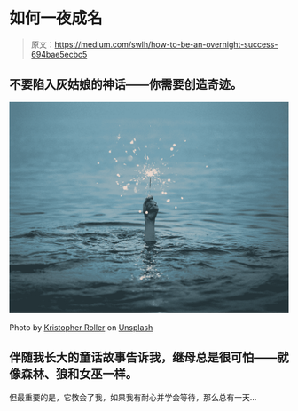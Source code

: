 # 如何一夜成名

> 原文：<https://medium.com/swlh/how-to-be-an-overnight-success-694bae5ecbc5>

## 不要陷入灰姑娘的神话——你需要创造奇迹。

![](img/162707b8662d2d6668c33ad1737121ce.png)

Photo by [Kristopher Roller](https://unsplash.com/photos/PC_lbSSxCZE?utm_source=unsplash&utm_medium=referral&utm_content=creditCopyText) on [Unsplash](https://unsplash.com/search/photos/magic?utm_source=unsplash&utm_medium=referral&utm_content=creditCopyText)

## 伴随我长大的童话故事告诉我，继母总是很可怕——就像森林、狼和女巫一样。

但最重要的是，它教会了我，如果我有耐心并学会等待，那么总有一天…